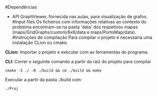 #Dependências
- API GraphViewer, fornecida nas aulas, para visualização de grafos.
#Input files
Os ficheiros com informações relativas ao contexto do problema encontram-se na pasta 'data' dos respetivos mapas (maps/GridGraphs/custom/8x8/data e maps/PortoMap/data).
#Instruções de compilação
Para compilar o projeto é necessária uma instalação CLion ou cmake.

**CLion:** Importar o projeto e executar com as ferramentas do programa.

**CLI:** Correr o seguinte comando a partir da raiz do projeto para compilar

`cmake -S ./ -B ./build && cd ./build && make` 

Executar a partir da pasta ./build com:

`./Proj`